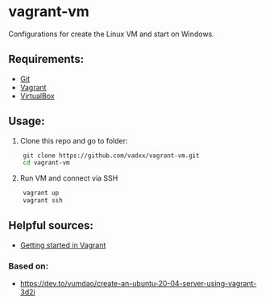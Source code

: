 # vagrant-vm
Configurations for create the Linux VM and start on Windows. 

## Requirements:
* [Git](https://git-scm.com/download/win)
* [Vagrant](https://www.vagrantup.com/downloads)
* [VirtualBox](https://www.virtualbox.org/wiki/Downloads)

## Usage:
1. Clone this repo and go to folder:
```bash
    git clone https://github.com/vadxx/vagrant-vm.git
    cd vagrant-vm
```

2. Run VM and connect via SSH
```bash
    vagrant up
    vagrant ssh
```

## Helpful sources:
* [Getting started in Vagrant](https://learn.hashicorp.com/collections/vagrant/getting-started)


### Based on:
* https://dev.to/vumdao/create-an-ubuntu-20-04-server-using-vagrant-3d2i